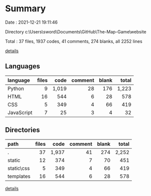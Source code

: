 # Summary

Date : 2021-12-21 19:11:46

Directory c:\Users\sword\Documents\GitHub\The-Map-Game\website

Total : 37 files,  1937 codes, 41 comments, 274 blanks, all 2252 lines

[details](details.md)

## Languages
| language | files | code | comment | blank | total |
| :--- | ---: | ---: | ---: | ---: | ---: |
| Python | 9 | 1,019 | 28 | 176 | 1,223 |
| HTML | 16 | 544 | 6 | 28 | 578 |
| CSS | 5 | 349 | 4 | 66 | 419 |
| JavaScript | 7 | 25 | 3 | 4 | 32 |

## Directories
| path | files | code | comment | blank | total |
| :--- | ---: | ---: | ---: | ---: | ---: |
| . | 37 | 1,937 | 41 | 274 | 2,252 |
| static | 12 | 374 | 7 | 70 | 451 |
| static\css | 5 | 349 | 4 | 66 | 419 |
| templates | 16 | 544 | 6 | 28 | 578 |

[details](details.md)